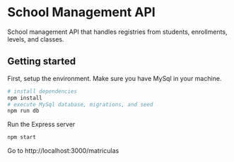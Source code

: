 # School Management API

School management API that handles registries from students, enrollments, levels, and classes.

## Getting started

First, setup the environment. Make sure you have MySql in your machine.
```bash
# install dependencies
npm install
# execute MySql database, migrations, and seed
npm run db
```
Run the Express server
```bash
npm start
```

Go to http://localhost:3000/matriculas
